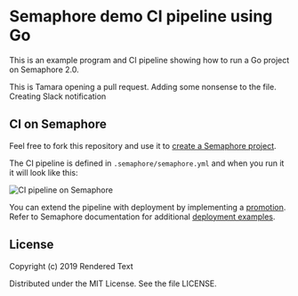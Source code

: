 # Semaphore demo CI pipeline using Go

This is an example program and CI pipeline showing how to run a Go project on
Semaphore 2.0.

This is Tamara opening a pull request.
Adding some nonsense to the file.
Creating Slack notification

## CI on Semaphore

Feel free to fork this repository and use it to [create a
Semaphore project][create-project].

The CI pipeline is defined in `.semaphore/semaphore.yml` and when you run it it
will look like this:

![CI pipeline on Semaphore](public/ci-pipeline.png)

You can extend the pipeline with deployment by implementing a
[promotion][promotions].  Refer to Semaphore documentation for additional
[deployment examples][deployment-examples].

## License

Copyright (c) 2019 Rendered Text

Distributed under the MIT License. See the file LICENSE.

[create-project]: https://docs.semaphoreci.com/article/63-your-first-project
[promotions]: https://docs.semaphoreci.com/article/67-deploying-with-promotions
[deployment-examples]: https://docs.semaphoreci.com/article/123-tutorials-and-example-projects#deployment

